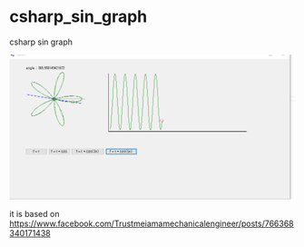 # csharp_sin_graph
csharp sin graph

[![movie](https://github.com/JSpiner/csharp_sin_graph/raw/master/img.jpg)](https://github.com/JSpiner/csharp_sin_graph/raw/master/cam.mp4)

it is based on https://www.facebook.com/Trustmeiamamechanicalengineer/posts/766368340171438
